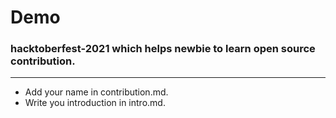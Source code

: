 # Demo
### hacktoberfest-2021 which helps newbie to learn open source contribution.
-----------------------------------------------------------
- Add your name in contribution.md.
- Write you introduction in intro.md.
